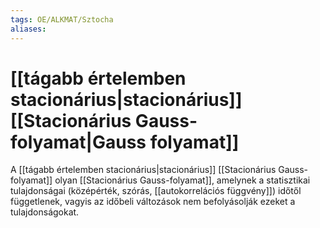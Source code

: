 ```yaml
---
tags: OE/ALKMAT/Sztocha 
aliases:
---
```

# [[tágabb értelemben stacionárius|stacionárius]] [[Stacionárius Gauss-folyamat|Gauss folyamat]]
A [[tágabb értelemben stacionárius|stacionárius]] [[Stacionárius Gauss-folyamat]] olyan [[Stacionárius Gauss-folyamat]], amelynek a statisztikai tulajdonságai (középérték, szórás, [[autokorrelációs függvény]]) időtől függetlenek, vagyis az időbeli változások nem befolyásolják ezeket a tulajdonságokat.